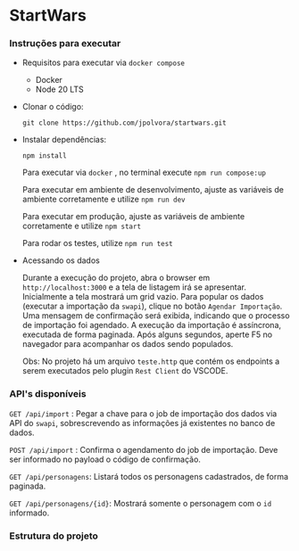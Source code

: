 # StartWars

### Instruções para executar

* Requisitos para executar via `docker compose`

  - Docker
  - Node 20 LTS

* Clonar o código:

    `git clone https://github.com/jpolvora/startwars.git`

* Instalar dependências:
  
    `npm install`

    Para executar via `docker` , no terminal execute `npm run compose:up`

    Para executar em ambiente de desenvolvimento, ajuste as variáveis de ambiente corretamente e utilize `npm run dev`

    Para executar em produção, ajuste as variáveis de ambiente corretamente e utilize `npm start`

    Para rodar os testes, utilize `npm run test`

* Acessando os dados
    
    Durante a execução do projeto, abra o browser em `http://localhost:3000` e a tela de listagem irá se apresentar.
    Inicialmente a tela mostrará um grid vazio.
    Para popular os dados (executar a importação da `swapi`), clique no botão `Agendar Importação`. Uma mensagem de confirmação será exibida, indicando que o processo de importação foi agendado.
    A execução da importação é assíncrona, executada de forma paginada.
    Após alguns segundos, aperte F5 no navegador para acompanhar os dados sendo populados.

    Obs: No projeto há um arquivo `teste.http` que contém os endpoints a serem executados pelo plugin `Rest Client` do VSCODE.

### API's disponíveis

`GET /api/import` : Pegar a chave para o job de importação dos dados via API do `swapi`, sobrescrevendo as informações já existentes no banco de dados.

`POST /api/import` : Confirma o agendamento do job de importação. Deve ser informado no payload o código de confirmação.

`GET /api/personagens`: Listará todos os personagens cadastrados, de forma paginada.

`GET /api/personagens/{id}`: Mostrará somente o personagem com o `id` informado.

### Estrutura do projeto

